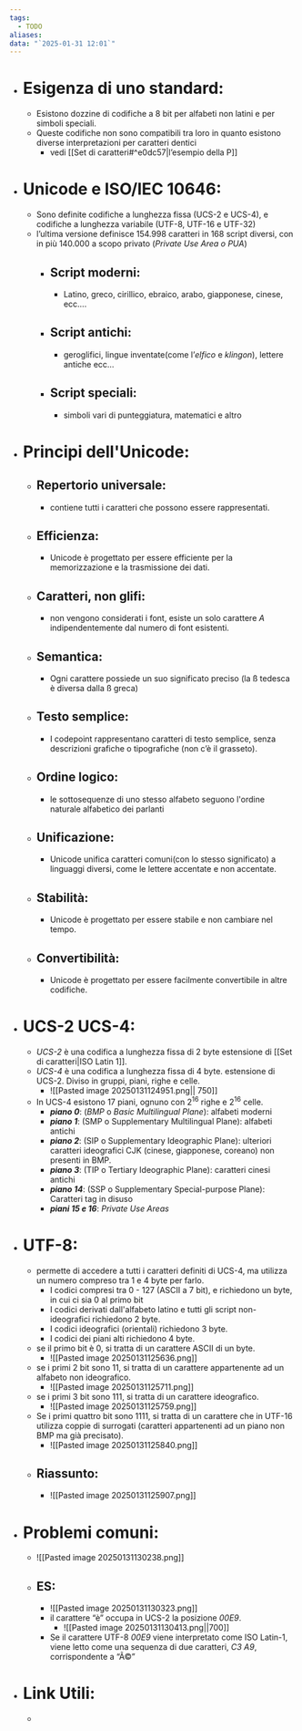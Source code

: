 ```yaml
---
tags:
  - TODO
aliases: 
data: "`2025-01-31 12:01`"
---
```

- # Esigenza di uno standard:
	- Esistono dozzine di codifiche a 8 bit per alfabeti non latini e per simboli speciali.
	- Queste codifiche non sono compatibili tra loro in quanto esistono diverse interpretazioni per caratteri dentici
		- vedi [[Set di caratteri#^e0dc57|l’esempio della P]]
- # Unicode e ISO/IEC 10646:
	- Sono definite codifiche a lunghezza fissa (UCS-2 e UCS-4), e codifiche a lunghezza variabile (UTF-8, UTF-16 e UTF-32)
	- l’ultima versione definisce $154.998$ caratteri in 168 script diversi, con in più $140.000$ a scopo privato (_Private Use Area o PUA_)
		- ## Script moderni:
			- Latino, greco, cirillico, ebraico, arabo, giapponese, cinese, ecc….
		- ## Script antichi:
			- geroglifici, lingue inventate(come l’_elfico_ e _klingon_), lettere antiche ecc…
		- ## Script speciali:
			- simboli vari di punteggiatura, matematici e altro
- # Principi dell'Unicode:
	- ## Repertorio universale:
	    - contiene tutti i caratteri che possono essere rappresentati.
	- ## Efficienza:
		- Unicode è progettato per essere efficiente per la memorizzazione e la trasmissione dei dati.
	- ## Caratteri, non glifi:
		- non vengono considerati i font, esiste un solo carattere $A$ indipendentemente dal numero di font esistenti.
	- ## Semantica:
		- Ogni carattere possiede un suo significato preciso (la ß tedesca è diversa dalla ß greca) 
	- ## Testo semplice:
		- I codepoint rappresentano caratteri di testo semplice, senza descrizioni grafiche o tipografiche (non c’è il grasseto).
	- ## Ordine logico:
		- le sottosequenze di uno stesso alfabeto seguono l'ordine naturale alfabetico dei parlanti
	- ## Unificazione:
	    - Unicode unifica caratteri comuni(con lo stesso significato) a linguaggi diversi, come le lettere accentate e non accentate.
	- ## Stabilità:
	    - Unicode è progettato per essere stabile e non cambiare nel tempo.
	- ## Convertibilità: 
		- Unicode è progettato per essere facilmente convertibile in altre codifiche.
- # UCS-2 UCS-4:
	- _UCS-2_ è una codifica a lunghezza fissa di 2 byte estensione di [[Set di caratteri|ISO Latin 1]].
	- _UCS-4_ è una codifica a lunghezza fissa di 4 byte. estensione di UCS-2. Diviso in gruppi, piani, righe e celle.
		- ![[Pasted image 20250131124951.png|| 750]]
	- In UCS-4 esistono 17 piani, ognuno con $2^{16}$ righe e $2^{16}$ celle.
		- ___piano 0___: (_BMP_ o _Basic Multilingual Plane_): alfabeti moderni
		- ___piano 1___: (SMP o Supplementary Multilingual Plane): alfabeti antichi
		- ___piano 2___: (SIP o Supplementary Ideographic Plane): ulteriori caratteri ideografici CJK (cinese, giapponese, coreano) non presenti in BMP.
		- ___piano 3___: (TIP o Tertiary Ideographic Plane): caratteri cinesi antichi
		- ___piano 14___: (SSP o Supplementary Special-purpose Plane): Caratteri tag in disuso
		- ___piani 15 e 16___: _Private Use Areas_  
- # UTF-8:
	- permette di accedere a tutti i caratteri definiti di UCS-4, ma utilizza un numero compreso tra 1 e 4 byte per farlo.
		- I codici compresi tra 0 - 127 (ASCII a 7 bit), e richiedono un byte, in cui ci sia 0 al primo bit
		- I codici derivati dall'alfabeto latino e tutti gli script non-ideografici richiedono 2 byte.
		- I codici ideografici (orientali) richiedono 3 byte.
		- I codici dei piani alti richiedono 4 byte.
	- se il primo bit è 0, si tratta di un carattere ASCII di un byte.
		- ![[Pasted image 20250131125636.png]]
	- se i primi 2 bit sono 11, si tratta di un carattere appartenente ad un alfabeto non ideografico.
		- ![[Pasted image 20250131125711.png]]
	- se i primi 3 bit sono 111, si tratta di un carattere ideografico.
	    - ![[Pasted image 20250131125759.png]]
	- Se i primi quattro bit sono 1111, si tratta di un carattere che in UTF-16 utilizza coppie di surrogati (caratteri appartenenti ad un piano non BMP ma già precisato).
		- ![[Pasted image 20250131125840.png]]
	- ## Riassunto:
		- ![[Pasted image 20250131125907.png]]
- # Problemi comuni:
	- ![[Pasted image 20250131130238.png]]
	- ## ES:
		- ![[Pasted image 20250131130323.png]]
		- il carattere “è” occupa in UCS-2 la posizione _00E9_.
			- ![[Pasted image 20250131130413.png||700]]
		- Se il carattere UTF-8 _00E9_ viene interpretato come ISO Latin-1, viene letto come una sequenza di due caratteri, _C3 A9_, corrispondente a “Ã©”
- # Link Utili:
	- 